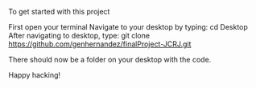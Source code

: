 To get started with this project

First open your terminal
Navigate to your desktop by typing: cd Desktop
After navigating to desktop, type: git clone https://github.com/genhernandez/finalProject-JCRJ.git

There should now be a folder on your desktop with the code. 

Happy hacking! 